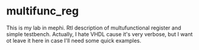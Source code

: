 # multifunc_reg
This is my lab in mephi.
Rtl description of multufunctional register and simple testbench. Actually, I hate VHDL cause it's very verbose, but I want ot leave it here in case I'll need some quick examples.
